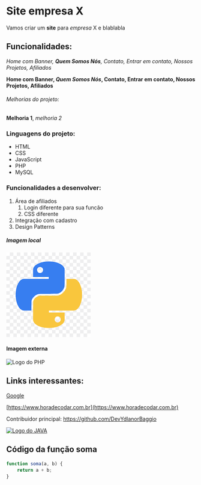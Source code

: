 # Site empresa X

Vamos criar um **site** para *empresa* X e blablabla

## Funcionalidades:

_Home com Banner, **Quem Somos Nós**, Contato, Entrar em contato, Nossos Projetos, Afiliados_

**Home com Banner, _Quem Somos Nós_, Contato, Entrar em contato, Nossos Projetos, Afiliados**


###### Melhorias do projeto:

__Melhoria 1__, _melhoria 2_


### Linguagens do projeto:

* HTML
* CSS
* JavaScript
* PHP
* MySQL

### Funcionalidades a desenvolver:

1. Área de afiliados
    1. Login diferente para sua funcão
    2. CSS diferente
2. Integração com cadastro
3. Design Patterns

##### Imagem local

![Logo do Python](img/python.png.png)

#### Imagem externa

![Logo do PHP](https://w7.pngwing.com/pngs/751/3/png-transparent-logo-php-html-others-text-trademark-logo.png)

## Links interessantes:

[Google](https://www.google.com)

[https://www.horadecodar.com.br](https://www.horadecodar.com.br)

Contribuidor principal:  https://github.com/DevYdlanorBaggio

[![Logo do JAVA](https://logospng.org/download/java/logo-java-512.png)](https://github.com/DevYdlanorBaggio)

## Código da função soma

```javascript
function soma(a, b) {
    return a + b;
}
```

